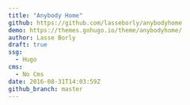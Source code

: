 ```yaml
---
title: "Anybody Home"
github: https://github.com/lasseborly/anybodyhome
demo: https://themes.gohugo.io/theme/anybodyhome/
author: Lasse Borly
draft: true
ssg:
  - Hugo
cms:
  - No Cms
date: 2016-08-31T14:03:59Z
github_branch: master
---
```

